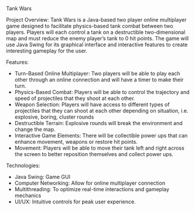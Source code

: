 Tank Wars

Project Overview:
Tank Wars is a Java-based two player online multiplayer game designed to facilitate physics-based tank combat between two players. Players will each control a tank on a destructible two-dimensional map and must reduce the enemy player’s tank to 0 hit points. The game will use Java Swing for its graphical interface and interactive features to create interesting gameplay for the user. 

Features: 
- Turn-Based Online Multiplayer: Two players will be able to play each other through an online connection and will have a timer to make their turn.
- Physics-Based Combat: Players will be able to control the trajectory and speed of projectiles that they shoot at each other.
- Weapon Selection: Players will have access to different types of projectiles that they can shoot at each other depending on situation, i.e. explosive, boring, cluster rounds
- Destructible Terrain: Explosive rounds will break the environment and change the map.
- Interactive Game Elements: There will be collectible power ups that can enhance movement, weapons or restore hit points.
- Movement: Players will be able to move their tank left and right across the screen to better reposition themselves and collect power ups.

Technologies:
- Java Swing: Game GUI
- Computer Networking: Allow for online multiplayer connection
- Multithreading: To optimize real-time interactions and gameplay mechanics
- UI/UX: Intuitive controls for peak user experience. 
